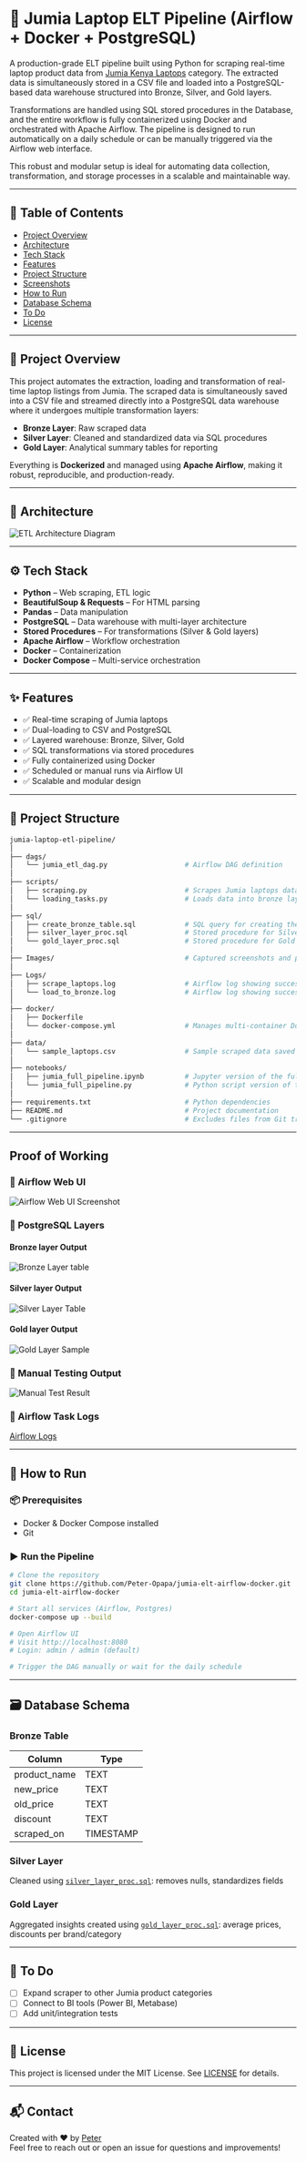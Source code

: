 
# 🛒 Jumia Laptop ELT Pipeline (Airflow + Docker + PostgreSQL)

A production-grade ELT pipeline built using Python for scraping real-time laptop product data from [Jumia Kenya Laptops](https://www.jumia.co.ke/mlp-laptops/) category. The extracted data is simultaneously stored in a CSV file and loaded into a PostgreSQL-based data warehouse structured into Bronze, Silver, and Gold layers.

Transformations are handled using SQL stored procedures in the Database, and the entire workflow is fully containerized using Docker and orchestrated with Apache Airflow. The pipeline is designed to run automatically on a daily schedule or can be manually triggered via the Airflow web interface.

This robust and modular setup is ideal for automating data collection, transformation, and storage processes in a scalable and maintainable way.

---

## 🧭 Table of Contents

- [Project Overview](#project-overview)
- [Architecture](#architecture)
- [Tech Stack](#tech-stack)
- [Features](#features)
- [Project Structure](#project-structure)
- [Screenshots](#screenshots)
- [How to Run](#how-to-run)
- [Database Schema](#database-schema)
- [To Do](#to-do)
- [License](#license)

---

## 🚀 Project Overview

This project automates the extraction, loading and transformation of real-time laptop listings from Jumia. The scraped data is simultaneously saved into a CSV file and streamed directly into a PostgreSQL data warehouse where it undergoes multiple transformation layers:

- **Bronze Layer**: Raw scraped data
- **Silver Layer**: Cleaned and standardized data via SQL procedures
- **Gold Layer**: Analytical summary tables for reporting

Everything is **Dockerized** and managed using **Apache Airflow**, making it robust, reproducible, and production-ready.

---

## 🧱 Architecture

![ETL Architecture Diagram](https://github.com/Peter-Opapa/jumia-elt-airflow-docker/blob/main/images/data-architecture.png)

---

## ⚙️ Tech Stack

- **Python** – Web scraping, ETL logic
- **BeautifulSoup & Requests** – For HTML parsing
- **Pandas** – Data manipulation
- **PostgreSQL** – Data warehouse with multi-layer architecture
- **Stored Procedures** – For transformations (Silver & Gold layers)
- **Apache Airflow** – Workflow orchestration
- **Docker** – Containerization
- **Docker Compose** – Multi-service orchestration

---

## ✨ Features

- ✅ Real-time scraping of Jumia laptops
- ✅ Dual-loading to CSV and PostgreSQL
- ✅ Layered warehouse: Bronze, Silver, Gold
- ✅ SQL transformations via stored procedures
- ✅ Fully containerized using Docker
- ✅ Scheduled or manual runs via Airflow UI
- ✅ Scalable and modular design

---

## 📁 Project Structure

```bash
jumia-laptop-etl-pipeline/
│
├── dags/
│   └── jumia_etl_dag.py                   # Airflow DAG definition
│
├── scripts/
│   ├── scraping.py                        # Scrapes Jumia laptops data                  
│   └── loading_tasks.py                   # Loads data into bronze layer and executes stored procedures
│
├── sql/
│   ├── create_bronze_table.sql            # SQL query for creating the bronze layer table
│   ├── silver_layer_proc.sql              # Stored procedure for Silver layer transformation
│   └── gold_layer_proc.sql                # Stored procedure for Gold layer (business-ready data)
│
├── Images/                                # Captured screenshots and proof images
│
├── Logs/
│   ├── scrape_laptops.log                 # Airflow log showing successful data scraping                  
│   └── load_to_bronze.log                 # Airflow log showing successful loading into bronze layer
│
├── docker/
│   ├── Dockerfile
│   └── docker-compose.yml                 # Manages multi-container Docker environment
│
├── data/
│   └── sample_laptops.csv                 # Sample scraped data saved to CSV
│
├── notebooks/
│   ├── jumia_full_pipeline.ipynb          # Jupyter version of the full pipeline (for testing)
│   └── jumia_full_pipeline.py             # Python script version of the notebook
│
├── requirements.txt                       # Python dependencies
├── README.md                              # Project documentation
└── .gitignore                             # Excludes files from Git tracking

```

---

##  Proof of Working

### 📌 Airflow Web UI 
![Airflow Web UI Screenshot](https://github.com/Peter-Opapa/jumia-elt-airflow-docker/blob/main/images/airflow_success.png)

### 📌 PostgreSQL Layers
#### Bronze layer Output
![Bronze Layer table](https://github.com/Peter-Opapa/jumia-elt-airflow-docker/blob/main/images/bronze_layer_output.png)
#### Silver layer Output
![Silver Layer Table](https://github.com/Peter-Opapa/jumia-elt-airflow-docker/blob/main/images/Silver_layer_output.png)
#### Gold layer Output
![Gold Layer Sample](https://github.com/Peter-Opapa/jumia-elt-airflow-docker/blob/main/images/sample_gold_layer_output.png)

### 📌 Manual Testing Output
![Manual Test Result](https://github.com/Peter-Opapa/jumia-elt-airflow-docker/blob/main/images/manual_testing_success.png)

### 📌 Airflow Task Logs  
[Airflow Logs](https://github.com/Peter-Opapa/jumia-elt-airflow-docker/tree/main/logs)


---

## 🧪 How to Run

### 📦 Prerequisites
- Docker & Docker Compose installed
- Git

### ▶️ Run the Pipeline

```bash
# Clone the repository
git clone https://github.com/Peter-Opapa/jumia-elt-airflow-docker.git
cd jumia-elt-airflow-docker

# Start all services (Airflow, Postgres)
docker-compose up --build

# Open Airflow UI
# Visit http://localhost:8080
# Login: admin / admin (default)

# Trigger the DAG manually or wait for the daily schedule
```

---

## 🗃️ Database Schema

### Bronze Table
| Column        | Type      |
|---------------|-----------|
| product_name  | TEXT      |
| new_price     | TEXT  |
| old_price     | TEXT  |
| discount      | TEXT      |
| scraped_on    | TIMESTAMP |

### Silver Layer
Cleaned using [`silver_layer_proc.sql`](https://github.com/Peter-Opapa/jumia-elt-airflow-docker/blob/main/sql/silver_schema_stored_procedure.sql): removes nulls, standardizes fields

### Gold Layer
Aggregated insights created using [`gold_layer_proc.sql`](https://github.com/Peter-Opapa/jumia-elt-airflow-docker/blob/main/sql/gold_schema_stored_procedure.sql): average prices, discounts per brand/category

---

## 📌 To Do

- [ ] Expand scraper to other Jumia product categories
- [ ] Connect to BI tools (Power BI, Metabase)
- [ ] Add unit/integration tests

---

## 📜 License

This project is licensed under the MIT License. See [LICENSE](https://github.com/Peter-Opapa/jumia-elt-airflow-docker/blob/main/LICENSE) for details.

---

## 📬 Contact

Created with ❤️ by [Peter](https://github.com/peter-opapa)  
Feel free to reach out or open an issue for questions and improvements!
